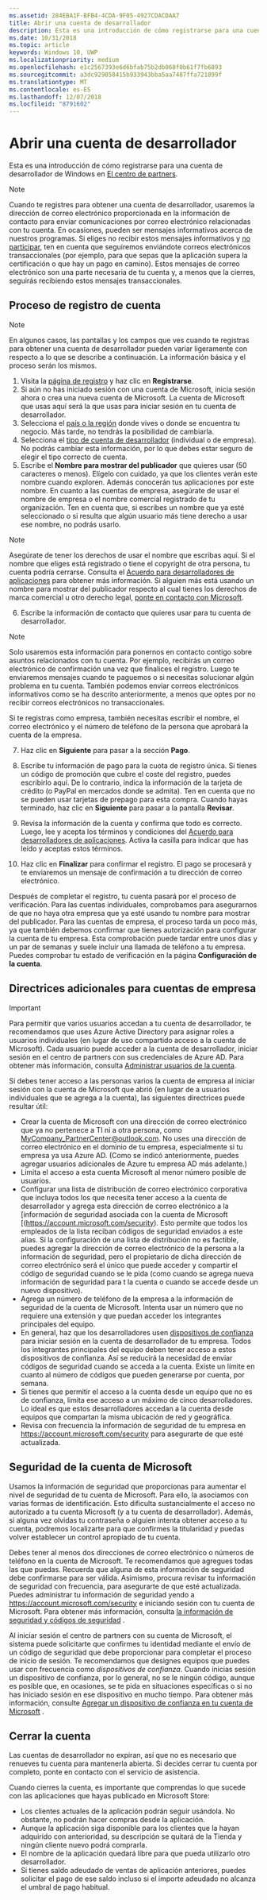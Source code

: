 ```yaml
---
ms.assetid: 284EBA1F-BFB4-4CDA-9F05-4927CDACDAA7
title: Abrir una cuenta de desarrollador
description: Esta es una introducción de cómo registrarse para una cuenta de desarrollador configura para Microsoft Store y otros programas de Microsoft en el centro de partners.
ms.date: 10/31/2018
ms.topic: article
keywords: Windows 10, UWP
ms.localizationpriority: medium
ms.openlocfilehash: e1c2567393e6d6bfab75b2db068f0b61f7fb6893
ms.sourcegitcommit: a3dc929858415b933943bba5aa7487ffa721899f
ms.translationtype: MT
ms.contentlocale: es-ES
ms.lasthandoff: 12/07/2018
ms.locfileid: "8791602"
---
```

# <a name="opening-a-developer-account"></a>Abrir una cuenta de desarrollador

Esta es una introducción de cómo registrarse para una cuenta de desarrollador de Windows en [El centro de partners](https://partner.microsoft.com/dashboard).

> [!NOTE]
> Cuando te registres para obtener una cuenta de desarrollador, usaremos la dirección de correo electrónico proporcionada en la información de contacto para enviar comunicaciones por correo electrónico relacionadas con tu cuenta. En ocasiones, pueden ser mensajes informativos acerca de nuestros programas. Si eliges no recibir estos mensajes informativos y [no participar](http://go.microsoft.com/fwlink/p/?LinkId=533280), ten en cuenta que seguiremos enviándote correos electrónicos transaccionales (por ejemplo, para que sepas que la aplicación supera la certificación o que hay un pago en camino). Estos mensajes de correo electrónico son una parte necesaria de tu cuenta y, a menos que la cierres, seguirás recibiendo estos mensajes transaccionales.

## <a name="the-account-signup-process"></a>Proceso de registro de cuenta

> [!NOTE]
> En algunos casos, las pantallas y los campos que ves cuando te registras para obtener una cuenta de desarrollador pueden variar ligeramente con respecto a lo que se describe a continuación. La información básica y el proceso serán los mismos.

1.  Visita la [página de registro](http://go.microsoft.com/fwlink/p/?LinkId=615100) y haz clic en **Registrarse**.
2.  Si aún no has iniciado sesión con una cuenta de Microsoft, inicia sesión ahora o crea una nueva cuenta de Microsoft. La cuenta de Microsoft que usas aquí será la que usas para iniciar sesión en tu cuenta de desarrollador.
3.  Selecciona el [país o la región](account-types-locations-and-fees.md#developer-account-and-app-submission-markets) donde vives o donde se encuentra tu negocio. Más tarde, no tendrás la posibilidad de cambiarla.
4.  Selecciona el [tipo de cuenta de desarrollador](account-types-locations-and-fees.md) (individual o de empresa). No podrás cambiar esta información, por lo que debes estar seguro de elegir el tipo correcto de cuenta.
5.  Escribe el **Nombre para mostrar del publicador** que quieres usar (50 caracteres o menos). Elígelo con cuidado, ya que los clientes verán este nombre cuando exploren. Además conocerán tus aplicaciones por este nombre. En cuanto a las cuentas de empresa, asegúrate de usar el nombre de empresa o el nombre comercial registrado de tu organización. Ten en cuenta que, si escribes un nombre que ya esté seleccionado o si resulta que algún usuario más tiene derecho a usar ese nombre, no podrás usarlo. 

   > [!NOTE]
   > Asegúrate de tener los derechos de usar el nombre que escribas aquí. Si el nombre que eliges está registrado o tiene el copyright de otra persona, tu cuenta podría cerrarse. Consulta el [Acuerdo para desarrolladores de aplicaciones](https://docs.microsoft.com/legal/windows/agreements/app-developer-agreement) para obtener más información. Si alguien más está usando un nombre para mostrar del publicador respecto al cual tienes los derechos de marca comercial u otro derecho legal, [ponte en contacto con Microsoft](http://go.microsoft.com/fwlink/p/?LinkId=233777).    

6.  Escribe la información de contacto que quieres usar para tu cuenta de desarrollador.

   > [!NOTE]
   > Solo usaremos esta información para ponernos en contacto contigo sobre asuntos relacionados con tu cuenta. Por ejemplo, recibirás un correo electrónico de confirmación una vez que finalices el registro. Luego te enviaremos mensajes cuando te paguemos o si necesitas solucionar algún problema en tu cuenta. También podemos enviar correos electrónicos informativos como se ha descrito anteriormente, a menos que optes por no recibir correos electrónicos no transaccionales.

   Si te registras como empresa, también necesitas escribir el nombre, el correo electrónico y el número de teléfono de la persona que aprobará la cuenta de la empresa.

7.  Haz clic en **Siguiente** para pasar a la sección **Pago**.

8.  Escribe tu información de pago para la cuota de registro única. Si tienes un código de promoción que cubre el coste del registro, puedes escribirlo aquí. De lo contrario, indica la información de la tarjeta de crédito (o PayPal en mercados donde se admita). Ten en cuenta que no se pueden usar tarjetas de prepago para esta compra. Cuando hayas terminado, haz clic en **Siguiente** para pasar a la pantalla **Revisar**.

9.  Revisa la información de la cuenta y confirma que todo es correcto. Luego, lee y acepta los términos y condiciones del [Acuerdo para desarrolladores de aplicaciones](https://docs.microsoft.com/legal/windows/agreements/app-developer-agreement). Activa la casilla para indicar que has leído y aceptas estos términos.

10.  Haz clic en **Finalizar** para confirmar el registro. El pago se procesará y te enviaremos un mensaje de confirmación a tu dirección de correo electrónico.

Después de completar el registro, tu cuenta pasará por el proceso de verificación. Para las cuentas individuales, comprobamos para asegurarnos de que no haya otra empresa que ya esté usando tu nombre para mostrar del publicador. Para las cuentas de empresa, el proceso tarda un poco más, ya que también debemos confirmar que tienes autorización para configurar la cuenta de tu empresa. Esta comprobación puede tardar entre unos días y un par de semanas y suele incluir una llamada de teléfono a tu empresa. Puedes comprobar tu estado de verificación en la página **Configuración de la cuenta**.


## <a name="additional-guidelines-for-company-accounts"></a>Directrices adicionales para cuentas de empresa

> [!IMPORTANT]
> Para permitir que varios usuarios accedan a tu cuenta de desarrollador, te recomendamos que uses Azure Active Directory para asignar roles a usuarios individuales (en lugar de uso compartido acceso a la cuenta de Microsoft). Cada usuario puede acceder a la cuenta de desarrollador, iniciar sesión en el centro de partners con sus credenciales de Azure AD. Para obtener más información, consulta [Administrar usuarios de la cuenta](manage-account-users.md).

Si debes tener acceso a las personas varios la cuenta de empresa al iniciar sesión con la cuenta de Microsoft que abrió (en lugar de a usuarios individuales que se agrega a la cuenta), las siguientes directrices puede resultar útil:

-   Crear la cuenta de Microsoft con una dirección de correo electrónico que ya no pertenece a TI ni a otra persona, como MyCompany_PartnerCenter@outlook.com. No uses una dirección de correo electrónico en el dominio de tu empresa, especialmente si tu empresa ya usa Azure AD. (Como se indicó anteriormente, puedes agregar usuarios adicionales de Azure tu empresa AD más adelante.)
-   Limita el acceso a esta cuenta Microsoft al menor número posible de usuarios.
-   Configurar una lista de distribución de correo electrónico corporativa que incluya todos los que necesita tener acceso a la cuenta de desarrollador y agrega esta dirección de correo electrónico a la [información de seguridad asociada con la cuenta de Microsoft [(https://account.microsoft.com/security). Esto permite que todos los empleados de la lista reciban códigos de seguridad enviados a este alias. Si la configuración de una lista de distribución no es factible, puedes agregar la dirección de correo electrónico de la persona a la información de seguridad, pero el propietario de dicha dirección de correo electrónico será el único que puede acceder y compartir el código de seguridad cuando se le pida (como cuando se agrega nueva información de seguridad para t la cuenta o cuando se accede desde un nuevo dispositivo).
-   Agrega un número de teléfono de la empresa a la información de seguridad de la cuenta de Microsoft. Intenta usar un número que no requiere una extensión y que puedan acceder los integrantes principales del equipo.
-   En general, haz que los desarrolladores usen [dispositivos de confianza](https://support.microsoft.com/help/12369/microsoft-account-add-a-trusted-device) para iniciar sesión en la cuenta de desarrollador de tu empresa. Todos los integrantes principales del equipo deben tener acceso a estos dispositivos de confianza. Así se reducirá la necesidad de enviar códigos de seguridad cuando se acceda a la cuenta. Existe un límite en cuanto al número de códigos que pueden generarse por cuenta, por semana.
-   Si tienes que permitir el acceso a la cuenta desde un equipo que no es de confianza, limita ese acceso a un máximo de cinco desarrolladores. Lo ideal es que estos desarrolladores accedan a la cuenta desde equipos que compartan la misma ubicación de red y geográfica.
-   Revisa con frecuencia la información de seguridad de tu empresa en https://account.microsoft.com/security para asegurarte de que esté actualizada.


## <a name="microsoft-account-security"></a>Seguridad de la cuenta de Microsoft

Usamos la información de seguridad que proporcionas para aumentar el nivel de seguridad de tu cuenta de Microsoft. Para ello, la asociamos con varias formas de identificación. Esto dificulta sustancialmente el acceso no autorizado a tu cuenta Microsoft (y a tu cuenta de desarrollador). Además, si alguna vez olvidas tu contraseña o alguien intenta obtener acceso a tu cuenta, podremos localizarte para que confirmes la titularidad y puedas volver establecer un control apropiado de tu cuenta.

Debes tener al menos dos direcciones de correo electrónico o números de teléfono en la cuenta de Microsoft. Te recomendamos que agregues todas las que puedas. Recuerda que alguna de esta información de seguridad debe confirmarse para ser válida. Asimismo, procura revisar tu información de seguridad con frecuencia, para asegurarte de que esté actualizada. Puedes administrar tu información de seguridad yendo a https://account.microsoft.com/security e iniciando sesión con tu cuenta de Microsoft. Para obtener más información, consulta [la información de seguridad y códigos de seguridad](https://support.microsoft.com/help/12428/microsoft-account-security-info-and-security-codes) .

Al iniciar sesión el centro de partners con su cuenta de Microsoft, el sistema puede solicitarte que confirmes tu identidad mediante el envío de un código de seguridad que debe proporcionar para completar el proceso de inicio de sesión. Te recomendamos que designes equipos que puedes usar con frecuencia como *dispositivos de confianza*. Cuando inicias sesión un dispositivo de confianza, por lo general, no se le ningún código, aunque es posible que, en ocasiones, se te pida en situaciones específicas o si no has iniciado sesión en ese dispositivo en mucho tiempo. Para obtener más información, consulte [Agregar un dispositivo de confianza en tu cuenta de Microsoft](https://support.microsoft.com/help/12369/microsoft-account-add-a-trusted-device) .


## <a name="closing-your-account"></a>Cerrar la cuenta

Las cuentas de desarrollador no expiran, así que no es necesario que renueves tu cuenta para mantenerla abierta. Si decides cerrar tu cuenta por completo, ponte en contacto con el servicio de asistencia.

Cuando cierres la cuenta, es importante que comprendas lo que sucede con las aplicaciones que hayas publicado en Microsoft Store:

-   Los clientes actuales de la aplicación podrán seguir usándola. No obstante, no podrán hacer compras desde la aplicación.
-   Aunque la aplicación siga disponible para los clientes que la hayan adquirido con anterioridad, su descripción se quitará de la Tienda y ningún cliente nuevo podrá comprarla.
-   El nombre de la aplicación quedará libre para que pueda utilizarlo otro desarrollador.
-   Si tienes saldo adeudado de ventas de aplicación anteriores, puedes solicitar el pago de ese saldo incluso si el importe adeudado no alcanza el umbral de pago habitual.
